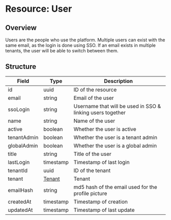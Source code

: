 # Resource: User

## Overview

Users are the people who use the platform. Multiple users can exist with the same email, as the login is done using SSO.
If an email exists in multiple tenants, the user will be able to switch between them.

## Structure

| Field       | Type                        | Description                                                |
| ----------- | --------------------------- | ---------------------------------------------------------- |
| id          | uuid                        | ID of the resource                                         |
| email       | string                      | Email of the user                                          |
| ssoLogin    | string                      | Username that will be used in SSO & linking users together |
| name        | string                      | Name of the user                                           |
| active      | boolean                     | Whether the user is active                                 |
| tenantAdmin | boolean                     | Whether the user is a tenant admin                         |
| globalAdmin | boolean                     | Whether the user is a global admin                         |
| title       | string                      | Title of the user                                          |
| lastLogin   | timestamp                   | Timestamp of last login                                    |
| tenantId    | uuid                        | ID of the tenant                                           |
| tenant      | [Tenant](/resources/tenant) | Tenant                                                     |
| emailHash   | string                      | md5 hash of the email used for the profile picture         |
| createdAt   | timestamp                   | Timestamp of creation                                      |
| updatedAt   | timestamp                   | Timestamp of last update                                   |
